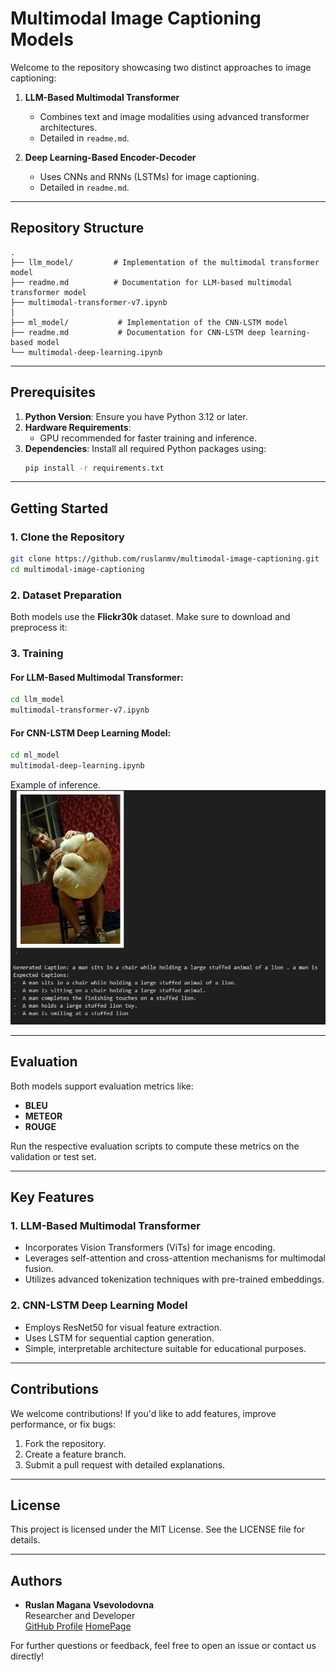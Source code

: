 # Multimodal Image Captioning Models

Welcome to the repository showcasing two distinct approaches to image captioning:

1. **LLM-Based Multimodal Transformer**
   - Combines text and image modalities using advanced transformer architectures.
   - Detailed in `readme.md`.

2. **Deep Learning-Based Encoder-Decoder**
   - Uses CNNs and RNNs (LSTMs) for image captioning.
   - Detailed in `readme.md`.

---

## Repository Structure

```
.
├── llm_model/         # Implementation of the multimodal transformer model
├── readme.md          # Documentation for LLM-based multimodal transformer model
├── multimodal-transformer-v7.ipynb
│
├── ml_model/           # Implementation of the CNN-LSTM model
├── readme.md           # Documentation for CNN-LSTM deep learning-based model
└── multimodal-deep-learning.ipynb
```

---

## Prerequisites

1. **Python Version**: Ensure you have Python 3.12 or later.
2. **Hardware Requirements**:
   - GPU recommended for faster training and inference.
3. **Dependencies**:
   Install all required Python packages using:
   ```bash
   pip install -r requirements.txt
   ```

---

## Getting Started

### 1. Clone the Repository

```bash
git clone https://github.com/ruslanmv/multimodal-image-captioning.git
cd multimodal-image-captioning
```

### 2. Dataset Preparation

Both models use the **Flickr30k** dataset. Make sure to download and preprocess it:

### 3. Training

#### For LLM-Based Multimodal Transformer:

```bash
cd llm_model
multimodal-transformer-v7.ipynb
```

#### For CNN-LSTM Deep Learning Model:

```bash
cd ml_model
multimodal-deep-learning.ipynb
```

Example of inference.
![](assets/2025-01-02-11-58-51.png)

---

## Evaluation

Both models support evaluation metrics like:

- **BLEU**
- **METEOR**
- **ROUGE**

Run the respective evaluation scripts to compute these metrics on the validation or test set.

---

## Key Features

### 1. **LLM-Based Multimodal Transformer**

- Incorporates Vision Transformers (ViTs) for image encoding.
- Leverages self-attention and cross-attention mechanisms for multimodal fusion.
- Utilizes advanced tokenization techniques with pre-trained embeddings.

### 2. **CNN-LSTM Deep Learning Model**

- Employs ResNet50 for visual feature extraction.
- Uses LSTM for sequential caption generation.
- Simple, interpretable architecture suitable for educational purposes.

---

## Contributions

We welcome contributions! If you'd like to add features, improve performance, or fix bugs:

1. Fork the repository.
2. Create a feature branch.
3. Submit a pull request with detailed explanations.

---

## License

This project is licensed under the MIT License. See the LICENSE file for details.

---

## Authors

- **Ruslan Magana Vsevolodovna**  
  Researcher and Developer  
  [GitHub Profile](https://github.com/ruslanmv)
  [HomePage](https://ruslanmv.com/)

For further questions or feedback, feel free to open an issue or contact us directly!

